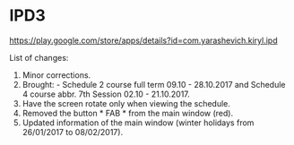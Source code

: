 # IPD3
https://play.google.com/store/apps/details?id=com.yarashevich.kiryl.ipd

List of changes:
1. Minor corrections.
2. Brought: - Schedule 2 course full term 09.10 - 28.10.2017 and Schedule 4 course abbr. 7th Session 02.10 - 21.10.2017.
3. Have the screen rotate only when viewing the schedule.
4. Removed the button * FAB * from the main window (red).
5. Updated information of the main window (winter holidays from 26/01/2017 to 08/02/2017).
